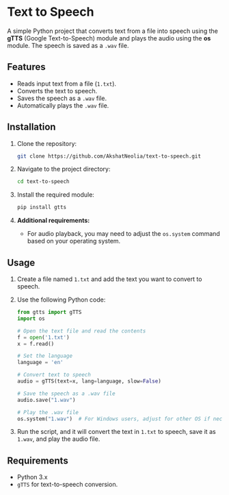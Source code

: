 
# Text to Speech

A simple Python project that converts text from a file into speech using the **gTTS** (Google Text-to-Speech) module and plays the audio using the **os** module. The speech is saved as a `.wav` file.

## Features

- Reads input text from a file (`1.txt`).
- Converts the text to speech.
- Saves the speech as a `.wav` file.
- Automatically plays the `.wav` file.

## Installation

1. Clone the repository:

    ```bash
    git clone https://github.com/AkshatNeolia/text-to-speech.git
    ```

2. Navigate to the project directory:

    ```bash
    cd text-to-speech
    ```

3. Install the required module:

    ```bash
    pip install gtts
    ```

4. **Additional requirements:**
   - For audio playback, you may need to adjust the `os.system` command based on your operating system.

## Usage

1. Create a file named `1.txt` and add the text you want to convert to speech.

2. Use the following Python code:

    ```python
    from gtts import gTTS
    import os

    # Open the text file and read the contents
    f = open('1.txt')
    x = f.read()

    # Set the language
    language = 'en'

    # Convert text to speech
    audio = gTTS(text=x, lang=language, slow=False)

    # Save the speech as a .wav file
    audio.save("1.wav")

    # Play the .wav file
    os.system("1.wav")  # For Windows users, adjust for other OS if necessary
    ```

3. Run the script, and it will convert the text in `1.txt` to speech, save it as `1.wav`, and play the audio file.

## Requirements

- Python 3.x
- `gTTS` for text-to-speech conversion.
